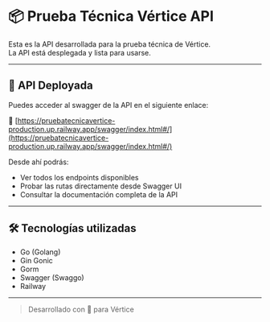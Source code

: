 # 📦 Prueba Técnica Vértice API

Esta es la API desarrollada para la prueba técnica de Vértice.  
La API está desplegada y lista para usarse.

---

## 🚀 API Deployada

Puedes acceder al swagger de la API en el siguiente enlace:

🔗 [https://pruebatecnicavertice-production.up.railway.app/swagger/index.html#/](https://pruebatecnicavertice-production.up.railway.app/swagger/index.html#/)

Desde ahí podrás:
- Ver todos los endpoints disponibles
- Probar las rutas directamente desde Swagger UI
- Consultar la documentación completa de la API

---

## 🛠️ Tecnologías utilizadas
- Go (Golang)
- Gin Gonic
- Gorm
- Swagger (Swaggo)
- Railway

---

> Desarrollado con 💙 para Vértice

